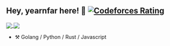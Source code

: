 ## Hey, yearnfar here! :wave: [![Codeforces Rating](https://cfrating.ihcr.top/?user=yearnfar&style=flat-square)](https://codeforces.com/profile/yearnfar)

<a href="https://github.com/yearnfar/yearnfar">
  <img align="center" src="https://github-readme-stats.vercel.app/api?username=yearnfar&count_private=true&show_icons=true&hide=issues" />
</a>
<a href="https://github.com/yearnfar/yearnfar">
  <img align="center" src="https://github-readme-stats.vercel.app/api/top-langs/?username=yearnfar&layout=compact&hide=javascript,html,makefile,css&langs_count=10" />
</a>

-   :hammer_and_pick: Golang / Python / Rust / Javascript